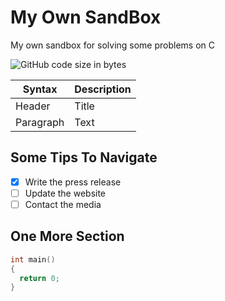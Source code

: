 # My Own SandBox
My own sandbox for solving some problems on C

![GitHub code size in bytes](https://img.shields.io/github/languages/code-size/s-akhmedoff/msu-cs-homework?style=for-the-badge)

| Syntax | Description |
| ----------- | ----------- |
| Header | Title |
| Paragraph | Text |

## Some Tips To Navigate
- [x] Write the press release
- [ ] Update the website
- [ ] Contact the media

## One More Section
```c
int main()
{
  return 0;
}
```
